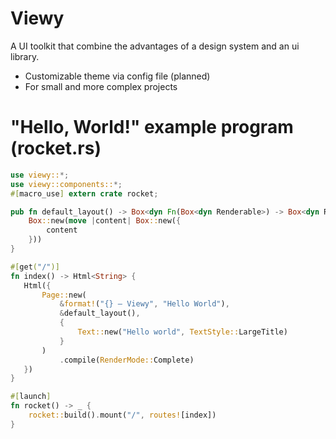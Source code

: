 # Viewy

A UI toolkit that combine the advantages of a design system and an ui library.

- Customizable theme via config file (planned)
- For small and more complex projects

# "Hello, World!" example program (rocket.rs)

```rust
use viewy::*;
use viewy::components::*;
#[macro_use] extern crate rocket;

pub fn default_layout() -> Box<dyn Fn(Box<dyn Renderable>) -> Box<dyn Renderable>> {
    Box::new(move |content| Box::new({
        content
    }))
}

#[get("/")]
fn index() -> Html<String> {
   Html({
       Page::new(
           &format!("{} – Viewy", "Hello World"),
           &default_layout(),
           {
               Text::new("Hello world", TextStyle::LargeTitle)
           }
       )
           .compile(RenderMode::Complete)
   })
}

#[launch]
fn rocket() -> _ {
    rocket::build().mount("/", routes![index])
}

```
